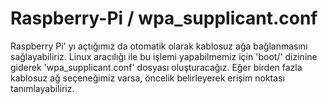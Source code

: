 # Raspberry-Pi / wpa_supplicant.conf
Raspberry Pi' yı açtığımız da otomatik olarak kablosuz ağa bağlanmasını sağlayabiliriz.
Linux aracılığı ile bu işlemi yapabilmemiz için 'boot/' dizinine giderek 'wpa_supplicant.conf' dosyası oluşturacağız.
Eğer birden fazla kablosuz ağ seçeneğimiz varsa, öncelik belirleyerek erişim noktası tanımlayabiliriz.
